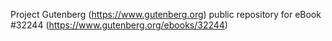 Project Gutenberg (https://www.gutenberg.org) public repository for eBook #32244 (https://www.gutenberg.org/ebooks/32244)

